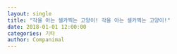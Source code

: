 ```yaml
---
layout: single
title: "각을 아는 셀카찍는 고양이! 각을 아는 셀카찍는 고양이!"
date: 2018-01-01 12:00:00
categories: 기타
author: Companimal
---
```

